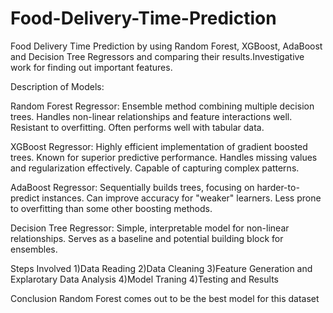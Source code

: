 # Food-Delivery-Time-Prediction
Food Delivery Time Prediction by using Random Forest, XGBoost, AdaBoost and Decision Tree Regressors and comparing their results.Investigative work for finding out important features.

Description of Models:

Random Forest Regressor:
  Ensemble method combining multiple decision trees.
  Handles non-linear relationships and feature interactions well.
  Resistant to overfitting.
  Often performs well with tabular data.

XGBoost Regressor:
  Highly efficient implementation of gradient boosted trees.
  Known for superior predictive performance.
  Handles missing values and regularization effectively.
  Capable of capturing complex patterns.

AdaBoost Regressor:
  Sequentially builds trees, focusing on harder-to-predict instances.
  Can improve accuracy for "weaker" learners.
  Less prone to overfitting than some other boosting methods.

Decision Tree Regressor:
  Simple, interpretable model for non-linear relationships.
  Serves as a baseline and potential building block for ensembles.


Steps Involved
1)Data Reading
2)Data Cleaning
3)Feature Generation and Explarotary Data Analysis
4)Model Traning
4)Testing and Results


Conclusion
Random Forest comes out to be the best model for this dataset
